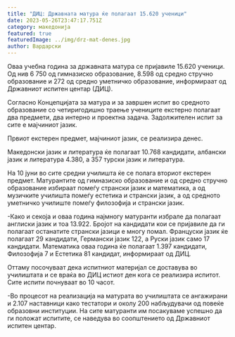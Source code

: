 ```yaml
---
title: "ДИЦ: Државната матура ќе полагаат 15.620 ученици"
date: 2023-05-26T23:47:17.751Z
category: македонија
featured: true
featuredImage: ../img/drz-mat-denes.jpg
author: Вардарски
---
```

<!--StartFragment-->

Оваа учебна година за државната матура се пријавиле 15.620 ученици. Од нив 6 750 од гимназиско образование, 8.598 од средно стручно образование и 272 од средно уметничко образование, информираат од Државниот испитен центар (ДИЦ).

Согласно Концепцијата за матура и за завршен испит во средното образование со четиригодишно траење учениците екстерно полагаат два предмети, два интерно и проектна задача. Задолжителен испит за сите е мајчиниот јазик.

Првиот екстерен предмет, мајчиниот јазик, се реализира денес.

Македонски јазик и литература ќе полагаат 10.768 кандидати, албански јазик и литература 4.380, а 357 турски јазик и литература.

На 10 јуни во сите средни училишта ќе се полага вториот екстерен предмет. Матурантите од гимназиско образование и од средно стручно образование избираат помеѓу странски јазик и математика, а од музичките училишта помеѓу естетика и странски јазик, а од средното уметничко училиште помеѓу филозофија и странски јазик.

\-Како и секоја и оваа година најмногу матуранти избрале да полагаат англиски јазик и тоа 13.922. Бројот на кандидати кои се пријавиле да ги полагаат останатите странски јазици е многу помал. Француски јазик ќе полагаат 29 кандидати, Германски јазик 122, а Руски јазик само 17 кандидати. Математика оваа година ќе полагаат 1.397 кандидати, Филозофија 7 и Естетика 81 кандидат, информираат од ДИЦ.

Оттаму посочуваат дека испитниот материјал се доставува во училиштата и се враќа во ДИЦ истиот ден кога се реализира испитот. Сите испити почнуваат во 10 часот.

\-Во процесот на реализација на матурата во училиштата се ангажирани и 2.107 наставници како тестатори и околу 200 набљудувачи од повеќе образовни институции. На сите матуранти им посакуваме успешно да ги положат испитите, се наведува во соопштението од Државниот испитен центар.

<!--EndFragment-->
